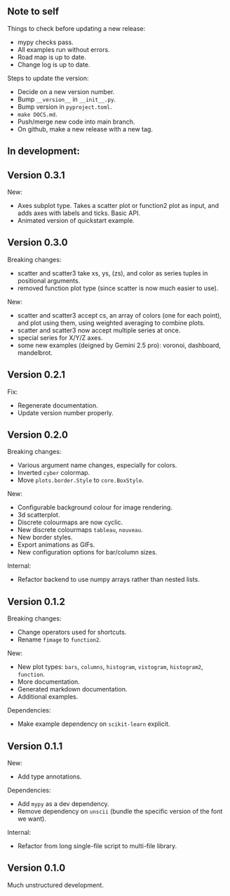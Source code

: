 Note to self
------------

Things to check before updating a new release:

* mypy checks pass.
* All examples run without errors.
* Road map is up to date.
* Change log is up to date.

Steps to update the version:

* Decide on a new version number.
* Bump `__version__` in `__init__.py`.
* Bump version in `pyproject.toml`.
* `make DOCS.md`.
* Push/merge new code into main branch.
* On github, make a new release with a new tag.

In development:
---------------

Version 0.3.1
-------------

New:

* Axes subplot type. Takes a scatter plot or function2 plot as input, and adds
  axes with labels and ticks. Basic API.
* Animated version of quickstart example.

Version 0.3.0
-------------

Breaking changes:

* scatter and scatter3 take xs, ys, (zs), and color as series tuples in
  positional arguments.
* removed function plot type (since scatter is now much easier to use).

New:

* scatter and scatter3 accept cs, an array of colors (one for each point), and
  plot using them, using weighted averaging to combine plots.
* scatter and scatter3 now accept multiple series at once.
* special series for X/Y/Z axes.
* some new examples (deigned by Gemini 2.5 pro): voronoi, dashboard,
  mandelbrot.

Version 0.2.1
-------------

Fix:

* Regenerate documentation.
* Update version number properly.

Version 0.2.0
-------------

Breaking changes:

* Various argument name changes, especially for colors.
* Inverted `cyber` colormap.
* Move `plots.border.Style` to `core.BoxStyle`.

New:

* Configurable background colour for image rendering.
* 3d scatterplot.
* Discrete colourmaps are now cyclic.
* New discrete colourmaps `tableau`, `nouveau`.
* New border styles.
* Export animations as GIFs.
* New configuration options for bar/column sizes.

Internal:

* Refactor backend to use numpy arrays rather than nested lists.

Version 0.1.2
-------------

Breaking changes:

* Change operators used for shortcuts.
* Rename `fimage` to `function2`.

New:

* New plot types: `bars`, `columns`, `histogram`, `vistogram`, `histogram2`,
  `function`.
* More documentation.
* Generated markdown documentation.
* Additional examples.

Dependencies:

* Make example dependency on `scikit-learn` explicit.

Version 0.1.1
-------------

New:

* Add type annotations.

Dependencies:

* Add `mypy` as a dev dependency.
* Remove dependency on `unscii` (bundle the specific version of the font we
  want).

Internal:

* Refactor from long single-file script to multi-file library.

Version 0.1.0
-------------

Much unstructured development.

